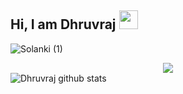 ## Hi, I am Dhruvraj  <img src="https://raw.githubusercontent.com/aemmadi/aemmadi/master/wave.gif" width="30px">



![Solanki (1)](https://user-images.githubusercontent.com/89624156/145698457-8d97f72b-85d0-41b9-b4dd-a88d001d3a75.png)





<div align="center">
<img src="https://activity-graph.herokuapp.com/graph?username=dhruvsol&theme=github_dark&bg_color=00000000&color=ff7a0d&line=ffb300&point=ff7a0d&area=true&hide_border=true&area_color=ffb300"> <br>
</div>
<img align="center" src="https://github-readme-stats.vercel.app/api?username=dhruvsol&show_icons=true&include_all_commits=true&theme=github_dark&hide_border=true" alt="Dhruvraj  github stats" />
